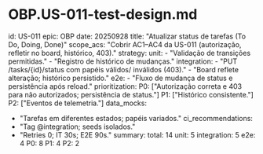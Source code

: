 # OBP.US-011-test-design.md
id: US-011
epic: OBP
date: 20250928
title: "Atualizar status de tarefas (To Do, Doing, Done)"
scope_acs: "Cobrir AC1–AC4 da US-011 (autorização, refletir no board, histórico, 403)."
strategy:
  unit:
    - "Validação de transições permitidas."
    - "Registro de histórico de mudanças."
  integration:
    - "PUT /tasks/{id}/status com papéis válidos/ inválidos (403)."
    - "Board reflete alteração; histórico persistido."
  e2e:
    - "Fluxo de mudança de status e persistência após reload."
prioritization:
  P0: ["Autorização correta e 403 para não autorizados; persistência de status."]
  P1: ["Histórico consistente."]
  P2: ["Eventos de telemetria."]
data_mocks:
  - "Tarefas em diferentes estados; papéis variados."
ci_recommendations:
  - "Tag @integration; seeds isolados."
  - "Retries 0; IT 30s; E2E 90s."
summary:
  total: 14
  unit: 5
  integration: 5
  e2e: 4
  P0: 8
  P1: 4
  P2: 2
